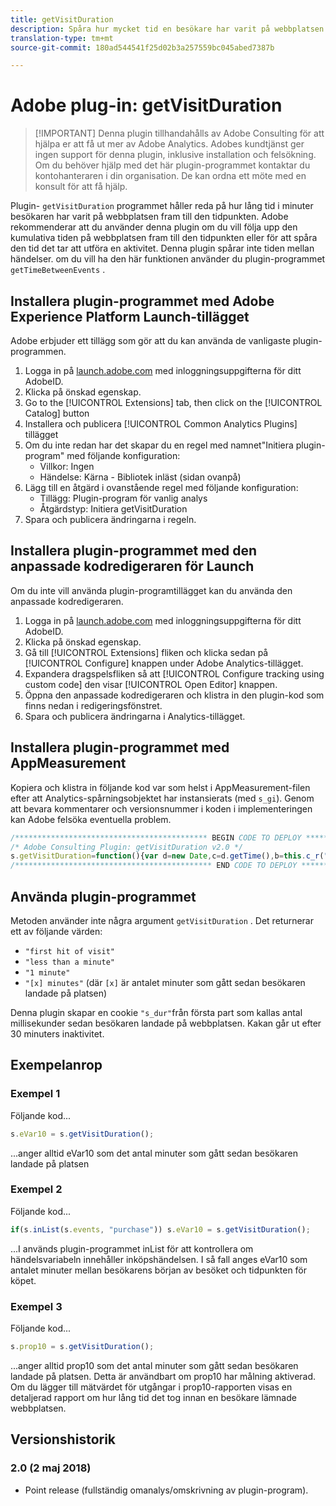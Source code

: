```yaml
---
title: getVisitDuration
description: Spåra hur mycket tid en besökare har varit på webbplatsen hittills.
translation-type: tm+mt
source-git-commit: 180ad544541f25d02b3a257559bc045abed7387b

---
```



# Adobe plug-in: getVisitDuration

> [!IMPORTANT] Denna plugin tillhandahålls av Adobe Consulting för att hjälpa er att få ut mer av Adobe Analytics. Adobes kundtjänst ger ingen support för denna plugin, inklusive installation och felsökning. Om du behöver hjälp med det här plugin-programmet kontaktar du kontohanteraren i din organisation. De kan ordna ett möte med en konsult för att få hjälp.

Plugin- `getVisitDuration` programmet håller reda på hur lång tid i minuter besökaren har varit på webbplatsen fram till den tidpunkten. Adobe rekommenderar att du använder denna plugin om du vill följa upp den kumulativa tiden på webbplatsen fram till den tidpunkten eller för att spåra den tid det tar att utföra en aktivitet. Denna plugin spårar inte tiden mellan händelser. om du vill ha den här funktionen använder du plugin-programmet `getTimeBetweenEvents` .

## Installera plugin-programmet med Adobe Experience Platform Launch-tillägget

Adobe erbjuder ett tillägg som gör att du kan använda de vanligaste plugin-programmen.

1. Logga in på [launch.adobe.com](https://launch.adobe.com) med inloggningsuppgifterna för ditt AdobeID.
1. Klicka på önskad egenskap.
1. Go to the [!UICONTROL Extensions] tab, then click on the [!UICONTROL Catalog] button
1. Installera och publicera [!UICONTROL Common Analytics Plugins] tillägget
1. Om du inte redan har det skapar du en regel med namnet&quot;Initiera plugin-program&quot; med följande konfiguration:
   * Villkor: Ingen
   * Händelse: Kärna - Bibliotek inläst (sidan ovanpå)
1. Lägg till en åtgärd i ovanstående regel med följande konfiguration:
   * Tillägg: Plugin-program för vanlig analys
   * Åtgärdstyp: Initiera getVisitDuration
1. Spara och publicera ändringarna i regeln.

## Installera plugin-programmet med den anpassade kodredigeraren för Launch

Om du inte vill använda plugin-programtillägget kan du använda den anpassade kodredigeraren.

1. Logga in på [launch.adobe.com](https://launch.adobe.com) med inloggningsuppgifterna för ditt AdobeID.
1. Klicka på önskad egenskap.
1. Gå till [!UICONTROL Extensions] fliken och klicka sedan på [!UICONTROL Configure] knappen under Adobe Analytics-tillägget.
1. Expandera dragspelsfliken så att [!UICONTROL Configure tracking using custom code] den visar [!UICONTROL Open Editor] knappen.
1. Öppna den anpassade kodredigeraren och klistra in den plugin-kod som finns nedan i redigeringsfönstret.
1. Spara och publicera ändringarna i Analytics-tillägget.

## Installera plugin-programmet med AppMeasurement

Kopiera och klistra in följande kod var som helst i AppMeasurement-filen efter att Analytics-spårningsobjektet har instansierats (med `s_gi`). Genom att bevara kommentarer och versionsnummer i koden i implementeringen kan Adobe felsöka eventuella problem.

```js
/******************************************* BEGIN CODE TO DEPLOY *******************************************/
/* Adobe Consulting Plugin: getVisitDuration v2.0 */
s.getVisitDuration=function(){var d=new Date,c=d.getTime(),b=this.c_r("s_dur");if(isNaN(b)||18E5<c-b)b=c;var a=c-b;d.setTime(c+18E5); this.c_w("s_dur",b+"",d);if(0===a)return"first hit of visit";a=Math.floor(a/6E4);return 0===a?"less than a minute":1===a?"1 minute": a+" minutes"};
/******************************************** END CODE TO DEPLOY ********************************************/
```

## Använda plugin-programmet

Metoden använder inte några argument `getVisitDuration` . Det returnerar ett av följande värden:

* `"first hit of visit"`
* `"less than a minute"`
* `"1 minute"`
* `"[x] minutes"` (där `[x]` är antalet minuter som gått sedan besökaren landade på platsen)

Denna plugin skapar en cookie `"s_dur"`från första part som kallas antal millisekunder sedan besökaren landade på webbplatsen. Kakan går ut efter 30 minuters inaktivitet.

## Exempelanrop

### Exempel 1

Följande kod...

```js
s.eVar10 = s.getVisitDuration();
```

...anger alltid eVar10 som det antal minuter som gått sedan besökaren landade på platsen

### Exempel 2

Följande kod...

```js
if(s.inList(s.events, "purchase")) s.eVar10 = s.getVisitDuration();
```

...I används plugin-programmet inList för att kontrollera om händelsvariabeln innehåller inköpshändelsen.  I så fall anges eVar10 som antalet minuter mellan besökarens början av besöket och tidpunkten för köpet.

### Exempel 3

Följande kod...

```js
s.prop10 = s.getVisitDuration();
```

...anger alltid prop10 som det antal minuter som gått sedan besökaren landade på platsen.  Detta är användbart om prop10 har målning aktiverad.  Om du lägger till mätvärdet för utgångar i prop10-rapporten visas en detaljerad rapport om hur lång tid det tog innan en besökare lämnade webbplatsen.

## Versionshistorik

### 2.0 (2 maj 2018)

* Point release (fullständig omanalys/omskrivning av plugin-program).
